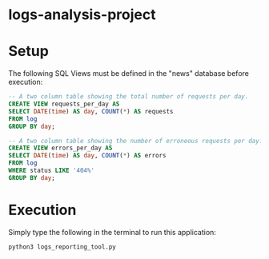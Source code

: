 # logs-analysis-project

# Setup
The following SQL Views must be defined in the "news" database before execution:
```sql
-- A two column table showing the total number of requests per day.
CREATE VIEW requests_per_day AS
SELECT DATE(time) AS day, COUNT(*) AS requests
FROM log
GROUP BY day;

-- A two column table showing the number of erroneous requests per day.
CREATE VIEW errors_per_day AS
SELECT DATE(time) AS day, COUNT(*) AS errors
FROM log
WHERE status LIKE '404%'
GROUP BY day;
```
# Execution
Simply type the following in the terminal to run this application:
```shell
python3 logs_reporting_tool.py
```
